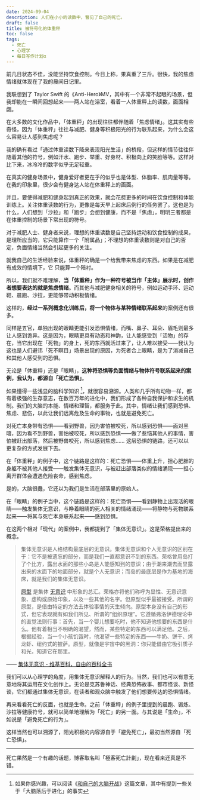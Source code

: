 ```yaml
---
date: 2024-09-04
description: 人们在小小的读数中，瞥见了自己的死亡。
draft: false
title: 被符号化的体重秤
toc: false
tags:
  - 死亡
  - 心理学
  - 每日写作计划α
---
```


前几日状态不佳，没能坚持饮食控制。今日上称，果真重了三斤。很快，我的焦虑情绪就体现在了我的晨间日记里。

我联想到了 Taylor Swift 的《Anti-Hero》MV，其中有一个非常不起眼的场景，但我却能在一瞬间回想起来——两人站在浴室，看着一人体重秤上的读数，面面相觑。

在大多数的文化作品中，「体重秤」的出现往往都伴随着「焦虑情绪」。这其实有些奇怪，因为「体重秤」往往与减肥、健身等积极阳光的行为联系起来，为什么会这么容易让人感到焦虑呢？

我的确有看过「通过体重读数下降来表现阳光生活」的桥段，但这样的情节往往伴随着其他的符号，例如汗水、跑步、举重、好身材、积极向上的笑脸等等。这样对比下来，冰冷冷的数字似乎无足轻重。

在真实的健身场景中，健身爱好者更在乎的似乎也是体型、体脂率、肌肉量等等。在我的印象里，很少会有健身达人站在体重秤上的画面。

并且，要使得减肥和健身起到真正的效果，就会花费更多的时间在饮食控制和体能训练上。关注体重读数的行为，更像是每天早上起床后例行的任务罢了。这也是为什么，人们想到「沙拉」和「跑步」会想到健康，而不是「焦虑」，明明三者都是在体重控制的场景下常出现的符号。

对于减肥人士、健身者来说，理想的体重读数是自己坚持运动和饮食控制的成果，是理所应当的，它只能算作一个「附属品」；不理想的体重读数则是对自己的否定，负面情绪当然会引起更多的关注。

就我自己的生活经验来说，体重秤的确是一个给我带来焦虑的东西。如果是在减肥有成效的情境下，它 只能算一个陪衬。

所以，我们就不难理解，**当「体重秤」作为一种符号被当作「主体」展示时，创作者想要表达的就是焦虑情绪**。而其他与减肥健身相关的符号，例如运动手环、运动鞋、晨跑、沙拉，更能够带动积极情绪。

这样的，**经过一系列概念化训练后，将一个物体与某种情绪联系起来**的案例还有很多。

同样是五官，单独出现的眼睛更能引发恐惧情绪，而嘴、鼻子、耳朵、眉毛则最多让人感到诡异。这是因为，眼睛更具有动态和神韵，让人能感受到「活物」的存在，当它出现在「死物」的身上，死的东西就活过来了，让人难以接受——我认为这也是人们避讳「死不瞑目」场景出现的原因，为死者合上眼睛，是为了消减自己和其他人感受到的恐惧。

无论是「体重秤」还是「眼睛」，**这种将恐惧等负面情绪与物体符号联系起来的案例，我认为，都源自「死亡恐惧」**。

如果懂得一些浅显的脑科学知识 [^1]，就很容易溯源。人类和几乎所有动物一样，都有着极强的生存意志，在数百万年的进化中，我们形成了各种自我保护和求生的机制。我们的大脑的本能、情绪和理智，都服务于此。其中，情绪让我们感到恐惧、焦虑、悲伤，以此让我们远离危及生命的事物，也就是避免死亡。

对死亡本身带有恐惧——看到野兽，因为害怕被咬死，所以感到恐惧——面对黑暗，因为看不到野兽，害怕被咬死，所以感到恐惧——做了惹恼其他人的事情，害怕被赶出部落，然后被野兽咬死，所以感到焦虑…… 这层恐惧的链路，还可以以更复杂的方式发展下去。

在「体重秤」的例子中，这个链路是这样的：死亡恐惧——体重上升，担心肥胖的身躯不被其他人接受——触发集体无意识，与被赶出部落类似的情绪涌现——担心离开群体会遭遇危险丧命，感到焦虑。

是的，大脑很蠢，它还以为我们是生活在部落里的原始人。

在「眼睛」的例子当中，这个链路是这样的：死亡恐惧——看到静物上出现活的眼睛——触发集体无意识，与睁着眼睛的死人相关的情绪涌现——将静物与死物联系起来——将其与死亡本身联系起来——感到恐惧。

在这两个相对「现代」的案例中，我都提到了「集体无意识」。这是荣格提出来的概念。

> 集体无意识是人格结构最底层的无意识。集体无意识和个人无意识的区别在于：它不是被遗忘的部分，而是我们一直都意识不到的东西。荣格曾用岛打了个比方，露出水面的那些小岛是人能感知到的意识；由于潮来潮去而显露出来的水面下的地面部分，就是个人无意识；而岛的最底层是作为基地的海床，就是我们的集体无意识。
>
> [原型](https://zh.wikipedia.org/wiki/%E5%8E%9F%E5%9E%8B) 是集体 [无意识](https://zh.wikipedia.org/wiki/%E7%84%A1%E6%84%8F%E8%AD%98 "无意识") 中形象的总汇。荣格亦将他们称呼为显性、无意识意象、虚构或原始印象，以及一些其他的名字。但原型似乎最被接受。所谓的原型，是借由特定的方法去体验事情的天生倾向。原型本身没有自己的形式，但它表现就有如我们所见、所谓的“组织原理”。它遵循弗洛伊德理论中的直觉法则行事：首先，当一个婴儿想要吃时，他不知道他想要的东西是什么。他有着相当不明确的渴望，然而，某些特定的东西可以满足他。之后，根据经验，当一个小孩饥饿时，他渴望一些特定的东西——牛奶、饼干、烤龙虾、纽约式的披萨。原型，就像是宇宙中的黑洞：你只能借由它吸引质子和光，知道它在那里。

—— [集体无意识 - 维基百科，自由的百科全书](https://zh.wikipedia.org/zh-cn/%E9%9B%86%E4%BD%93%E6%97%A0%E6%84%8F%E8%AF%86)

我们可以从心理学的角度，用集体无意识解释人的行为。当然，我们也可以有意无意地将其运用在文化创作上。无论是克苏鲁神话、经典恐怖故事、都市怪谈、新怪谈，它们都通过集体无意识，在读者和观众脑中触发了他们想要传达的恐惧情绪。

再来看看死亡的反面，也就是生命。之前「体重秤」的例子里提到的晨跑、锻炼、沙拉等健康符号，就可以简单地理解为「死亡」的另一面。与其说是「生命」，不如说是「避免死亡的行为」。

这样当然也可以溯源了，阳光积极的内容源自于「避免死亡」，最初当然源自「死亡恐惧」。

---

死亡果然是一个有趣的话题，博客取名叫「極客死亡計劃」，现在看来还真是不错。

[^1]: 如果你感兴趣，可以阅读《[和自己的大脑开战](/posts/和自己的大脑开战/)》这篇文章，其中有提到一些关于「大脑落后于进化」的事实
